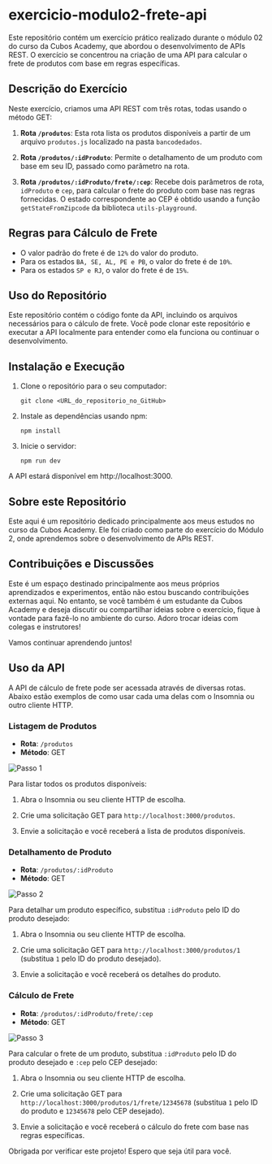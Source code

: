 # exercicio-modulo2-frete-api 

Este repositório contém um exercício prático realizado durante o módulo 02 do curso da Cubos Academy, que abordou o desenvolvimento de APIs REST. O exercício se concentrou na criação de uma API para calcular o frete de produtos com base em regras específicas.

## Descrição do Exercício

Neste exercício, criamos uma API REST com três rotas, todas usando o método GET:

1. **Rota `/produtos`**: Esta rota lista os produtos disponíveis a partir de um arquivo `produtos.js` localizado na pasta `bancodedados`.

2. **Rota `/produtos/:idProduto`**: Permite o detalhamento de um produto com base em seu ID, passado como parâmetro na rota.

3. **Rota `/produtos/:idProduto/frete/:cep`**: Recebe dois parâmetros de rota, `idProduto` e `cep`, para calcular o frete do produto com base nas regras fornecidas. O estado correspondente ao CEP é obtido usando a função `getStateFromZipcode` da biblioteca `utils-playground`.

## Regras para Cálculo de Frete

- O valor padrão do frete é de `12%` do valor do produto.
- Para os estados `BA, SE, AL, PE e PB`, o valor do frete é de `10%`.
- Para os estados `SP e RJ`, o valor do frete é de `15%`.

## Uso do Repositório

Este repositório contém o código fonte da API, incluindo os arquivos necessários para o cálculo de frete. Você pode clonar este repositório e executar a API localmente para entender como ela funciona ou continuar o desenvolvimento.

## Instalação e Execução

1. Clone o repositório para o seu computador:

   ```
   git clone <URL_do_repositorio_no_GitHub>

2. Instale as dependências usando npm:

    ```
    npm install

3. Inicie o servidor:

    ```
    npm run dev

A API estará disponível em http://localhost:3000.

## Sobre este Repositório

Este aqui é um repositório dedicado principalmente aos meus estudos no curso da Cubos Academy. Ele foi criado como parte do exercício do Módulo 2, onde aprendemos sobre o desenvolvimento de APIs REST.

## Contribuições e Discussões

Este é um espaço destinado principalmente aos meus próprios aprendizados e experimentos, então não estou buscando contribuições externas aqui. No entanto, se você também é um estudante da Cubos Academy e deseja discutir ou compartilhar ideias sobre o exercício, fique à vontade para fazê-lo no ambiente do curso. Adoro trocar ideias com colegas e instrutores!

Vamos continuar aprendendo juntos!

## Uso da API

A API de cálculo de frete pode ser acessada através de diversas rotas. Abaixo estão exemplos de como usar cada uma delas com o Insomnia ou outro cliente HTTP.

### Listagem de Produtos

- **Rota**: `/produtos`
- **Método**: GET

![Passo 1](screenshots/buscar-produtos.png)

Para listar todos os produtos disponíveis:

1. Abra o Insomnia ou seu cliente HTTP de escolha.

2. Crie uma solicitação GET para `http://localhost:3000/produtos`.

3. Envie a solicitação e você receberá a lista de produtos disponíveis.

### Detalhamento de Produto

- **Rota**: `/produtos/:idProduto`
- **Método**: GET

![Passo 2](screenshots/detalhar-produto.png)

Para detalhar um produto específico, substitua `:idProduto` pelo ID do produto desejado:

1. Abra o Insomnia ou seu cliente HTTP de escolha.

2. Crie uma solicitação GET para `http://localhost:3000/produtos/1` (substitua `1` pelo ID do produto desejado).

3. Envie a solicitação e você receberá os detalhes do produto.

### Cálculo de Frete

- **Rota**: `/produtos/:idProduto/frete/:cep`
- **Método**: GET

![Passo 3](screenshots/calcular-frete.png)

Para calcular o frete de um produto, substitua `:idProduto` pelo ID do produto desejado e `:cep` pelo CEP desejado:

1. Abra o Insomnia ou seu cliente HTTP de escolha.

2. Crie uma solicitação GET para `http://localhost:3000/produtos/1/frete/12345678` (substitua `1` pelo ID do produto e `12345678` pelo CEP desejado).

3. Envie a solicitação e você receberá o cálculo do frete com base nas regras específicas.

Obrigada por verificar este projeto! Espero que seja útil para você.
